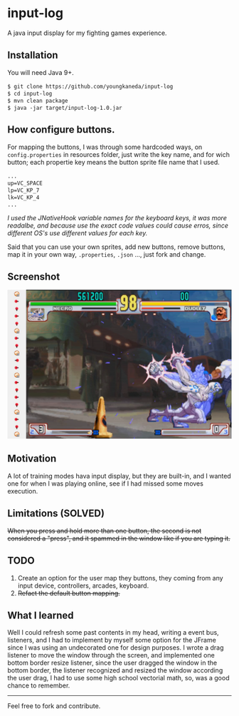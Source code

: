 # input-log
A java input display for my fighting games experience.

## Installation
You will need Java 9+.

```
$ git clone https://github.com/youngkaneda/input-log
$ cd input-log
$ mvn clean package
$ java -jar target/input-log-1.0.jar
```

## How configure buttons.

For mapping the buttons, I was through some hardcoded ways, on ``config.properties`` in resources folder, just write the key name, and for wich button; each propertie key means the button sprite file name that I used.
```
...
up=VC_SPACE
lp=VC_KP_7
lk=VC_KP_4
...
```
*I used the JNativeHook variable names for the keyboard keys, it was more readalbe, and because use the exact code values could cause erros, since different OS's use different values for each key.*

Said that you can use your own sprites, add new buttons, remove buttons, map it in your own way, ``.properties``, ``.json`` ..., just fork and change.

## Screenshot
![screenshot](ss.png)

## Motivation
A lot of training modes hava input display, but they are built-in, and I wanted one for when I was playing online, see if I had missed some moves execution.

## Limitations (SOLVED)
~~When you press and hold more than one button, the second is not considered a "press", and it spammed in the window like if you are typing it.~~

## TODO
1. Create an option for the user map they buttons, they coming from any input device, controllers, arcades, keyboard.
2. ~~Refact the default button mapping.~~

## What I learned
Well I could refresh some past contents in my head, writing a event bus, listeners, and I had to implement by myself some option for the JFrame since I was using an undecorated one for design purposes. I wrote a drag listener to move the window through the screen, and implemented one bottom border resize listener, since the user dragged the window in the bottom border, the listener recognized and resized the window according the user drag, I had to use some high school vectorial math, so, was a good chance to remember.

---
Feel free to fork and contribute.
